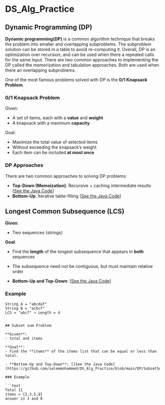 # DS_Alg_Practice

## Dynamic Programming (DP)

**Dynamic programming(DP)** is a common algorithm technique that breaks the problem into smaller and overlapping subproblems. The subproblem solution can be stored in a table to avoid re-computing it. Overall, DP is an optimization over recursion, and can be used when there a repeated calls for the same input.
There are two common approaches to implementing the DP called the memorization and tabulation approaches. Both are used when there an overlapping subproblems.

One of the most famous problems solved with DP is the **0/1 Knapsack Problem**.

### 0/1 Knapsack Problem

Given:
- A set of items, each with a **value** and **weight**
- A knapsack with a maximum **capacity**

Goal:
- Maximize the total value of selected items
- Without exceeding the knapsack’s weight
- Each item can be included **at most once**

### DP Approaches

There are two common approaches to solving DP problems:

- **Top-Down (Memoization)**: Recursive + caching intermediate results [[See the Java Code](https://github.com/salemmohammed/DS_Alg_Practice/blob/main/Dynamic_Programming/Top_Down_DP.java)]
- **Bottom-Up**: Iterative table-filling [[See the Java Code](https://github.com/salemmohammed/DS_Alg_Practice/blob/main/Dynamic_Programming/BottomUP_DP.java)]



## Longest Common Subsequence (LCS)

**Given**:
- Two sequences (strings)

**Goal**:
- Find the **length** of the longest subsequence that appears in **both** sequences
- The subsequence need not be contiguous, but must maintain relative order

- **Bottom-Up and Top-Down**: [[See the Java Code](https://github.com/salemmohammed/DS_Alg_Practice/blob/main/Dynamic_Programming/LongestCommonSubsequence.java)]

### Example

```text
String A = "abcdaf"
String B = "acbcf"
LCS = "abcf" → Length = 4


## Subset sum Problem

**Given**:
- total and items

**Goal**:
- Find the **items** of the items list that can be equal or less than total.

- **Bottom-Up and Top-Down**: [[See the Java Code](https://github.com/salemmohammed/DS_Alg_Practice/blob/main/DP/SubsetSum.java)]

### Example

```text
Total 11
items = {2,3,5,8}
answer is 3 and 8

